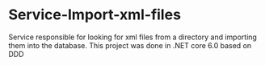 # Service-Import-xml-files
Service responsible for looking for xml files from a directory and importing them into the database. This project was done in .NET core 6.0 based on DDD
